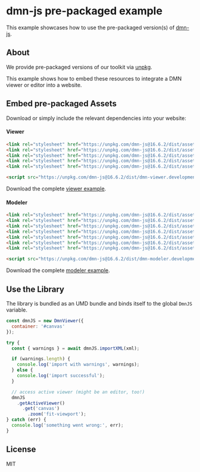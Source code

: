 # dmn-js pre-packaged example

This example showcases how to use the pre-packaged version(s) of [dmn-js](https://github.com/bpmn-io/dmn-js).


## About

We provide pre-packaged versions of our toolkit via [unpkg](https://unpkg.com/dmn-js/dist/).

This example shows how to embed these resources to integrate a DMN viewer or editor
into a website.


## Embed pre-packaged Assets

Download or simply include the relevant dependencies into your website:

#### Viewer

```html
<link rel="stylesheet" href="https://unpkg.com/dmn-js@16.6.2/dist/assets/dmn-js-drd.css">
<link rel="stylesheet" href="https://unpkg.com/dmn-js@16.6.2/dist/assets/dmn-js-decision-table.css">
<link rel="stylesheet" href="https://unpkg.com/dmn-js@16.6.2/dist/assets/dmn-js-literal-expression.css">
<link rel="stylesheet" href="https://unpkg.com/dmn-js@16.6.2/dist/assets/dmn-js-shared.css">
<link rel="stylesheet" href="https://unpkg.com/dmn-js@16.6.2/dist/assets/dmn-font/css/dmn.css">

<script src="https://unpkg.com/dmn-js@16.6.2/dist/dmn-viewer.development.js"></script>
```

Download the complete [viewer example](https://cdn.statically.io/gh/bpmn-io/dmn-js-examples/main/starter/viewer.html).

#### Modeler

```html
<link rel="stylesheet" href="https://unpkg.com/dmn-js@16.6.2/dist/assets/diagram-js.css">
<link rel="stylesheet" href="https://unpkg.com/dmn-js@16.6.2/dist/assets/dmn-js-shared.css">
<link rel="stylesheet" href="https://unpkg.com/dmn-js@16.6.2/dist/assets/dmn-js-drd.css">
<link rel="stylesheet" href="https://unpkg.com/dmn-js@16.6.2/dist/assets/dmn-js-decision-table.css">
<link rel="stylesheet" href="https://unpkg.com/dmn-js@16.6.2/dist/assets/dmn-js-decision-table-controls.css">
<link rel="stylesheet" href="https://unpkg.com/dmn-js@16.6.2/dist/assets/dmn-js-literal-expression.css">
<link rel="stylesheet" href="https://unpkg.com/dmn-js@16.6.2/dist/assets/dmn-font/css/dmn.css">

<script src="https://unpkg.com/dmn-js@16.6.2/dist/dmn-modeler.development.js"></script>
```

Download the complete [modeler example](https://cdn.statically.io/gh/bpmn-io/dmn-js-examples/main/starter/modeler.html).


## Use the Library

The library is bundled as an UMD bundle and binds itself to the global `DmnJS`
variable.

```javascript
const dmnJS = new DmnViewer({
  container: '#canvas'
});

try {
  const { warnings } = await dmnJS.importXML(xml);

  if (warnings.length) {
    console.log('import with warnings', warnings);
  } else {
    console.log('import successful');
  }

  // access active viewer (might be an editor, too!)
  dmnJS
    .getActiveViewer()
      .get('canvas')
        .zoom('fit-viewport');
} catch (err) {
  console.log('something went wrong:', err);
}
```

## License

MIT
